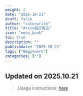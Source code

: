 ```yaml
---
weight: 2
date: "2025-10-21"
draft: false
author: "cuterwrite"
title: "Arxiv每日推送"
icon: "menu_book"
toc: true
description: ""
publishdate: "2025-10-21"
tags: ["Beginners"]
categories: [""]
---
```

## Updated on 2025.10.21
> Usage instructions: [here](./docs/README.md#usage)

